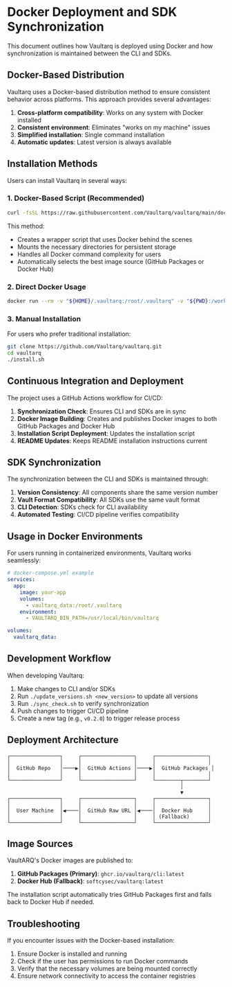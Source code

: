 # Docker Deployment and SDK Synchronization

This document outlines how Vaultarq is deployed using Docker and how synchronization is maintained between the CLI and SDKs.

## Docker-Based Distribution

Vaultarq uses a Docker-based distribution method to ensure consistent behavior across platforms. This approach provides several advantages:

1. **Cross-platform compatibility**: Works on any system with Docker installed
2. **Consistent environment**: Eliminates "works on my machine" issues
3. **Simplified installation**: Single command installation
4. **Automatic updates**: Latest version is always available

## Installation Methods

Users can install Vaultarq in several ways:

### 1. Docker-Based Script (Recommended)

```bash
curl -fsSL https://raw.githubusercontent.com/Vaultarq/vaultarq/main/docker-install.sh | bash
```

This method:
- Creates a wrapper script that uses Docker behind the scenes
- Mounts the necessary directories for persistent storage
- Handles all Docker command complexity for users
- Automatically selects the best image source (GitHub Packages or Docker Hub)

### 2. Direct Docker Usage

```bash
docker run --rm -v "${HOME}/.vaultarq:/root/.vaultarq" -v "${PWD}:/workdir" -w /workdir ghcr.io/vaultarq/cli:latest <command>
```

### 3. Manual Installation

For users who prefer traditional installation:

```bash
git clone https://github.com/Vaultarq/vaultarq.git
cd vaultarq
./install.sh
```

## Continuous Integration and Deployment

The project uses a GitHub Actions workflow for CI/CD:

1. **Synchronization Check**: Ensures CLI and SDKs are in sync
2. **Docker Image Building**: Creates and publishes Docker images to both GitHub Packages and Docker Hub
3. **Installation Script Deployment**: Updates the installation script
4. **README Updates**: Keeps README installation instructions current

## SDK Synchronization

The synchronization between the CLI and SDKs is maintained through:

1. **Version Consistency**: All components share the same version number
2. **Vault Format Compatibility**: All SDKs use the same vault format
3. **CLI Detection**: SDKs check for CLI availability
4. **Automated Testing**: CI/CD pipeline verifies compatibility

## Usage in Docker Environments

For users running in containerized environments, Vaultarq works seamlessly:

```yaml
# docker-compose.yml example
services:
  app:
    image: your-app
    volumes:
      - vaultarq_data:/root/.vaultarq
    environment:
      - VAULTARQ_BIN_PATH=/usr/local/bin/vaultarq

volumes:
  vaultarq_data:
```

## Development Workflow

When developing Vaultarq:

1. Make changes to CLI and/or SDKs
2. Run `./update_versions.sh <new_version>` to update all versions
3. Run `./sync_check.sh` to verify synchronization
4. Push changes to trigger CI/CD pipeline
5. Create a new tag (e.g., `v0.2.0`) to trigger release process

## Deployment Architecture

```
┌────────────────┐     ┌─────────────────┐     ┌─────────────────┐
│                │     │                 │     │                 │
│  GitHub Repo   │────▶│  GitHub Actions │────▶│  GitHub Packages │
│                │     │                 │     │                 │
└────────────────┘     └─────────────────┘     └────────┬────────┘
                                                        │
                                                        ▼
┌────────────────┐     ┌─────────────────┐     ┌─────────────────┐
│                │     │                 │     │                 │
│  User Machine  │◀────│  GitHub Raw URL │◀────│  Docker Hub     │
│                │     │                 │     │ (Fallback)      │
└────────────────┘     └─────────────────┘     └─────────────────┘
```

## Image Sources

VaultARQ's Docker images are published to:

1. **GitHub Packages (Primary)**: `ghcr.io/vaultarq/cli:latest`
2. **Docker Hub (Fallback)**: `softcysec/vaultarq:latest`

The installation script automatically tries GitHub Packages first and falls back to Docker Hub if needed.

## Troubleshooting

If you encounter issues with the Docker-based installation:

1. Ensure Docker is installed and running
2. Check if the user has permissions to run Docker commands
3. Verify that the necessary volumes are being mounted correctly
4. Ensure network connectivity to access the container registries 